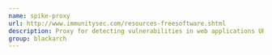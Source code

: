 ```yaml
---
name: spike-proxy
url: http://www.immunitysec.com/resources-freesoftware.shtml
description: Proxy for detecting vulnerabilities in web applications URL : http://www.immunitysec.com/resources-freesoftware.shtml Groups : blackarch blackarch-webapp
group: blackarch
---
```

